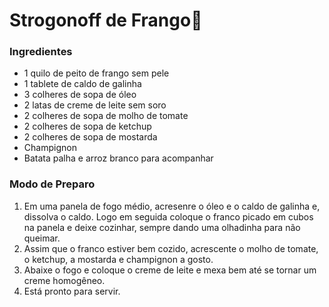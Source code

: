 # Strogonoff de Frango:chicken:


### Ingredientes

- 1 quilo de peito de frango sem pele
- 1 tablete de caldo de galinha
- 3 colheres de sopa de óleo
- 2 latas de creme de leite sem soro
- 2 colheres de sopa de molho de tomate
- 2 colheres de sopa de ketchup
- 2 colheres de sopa de mostarda
- Champignon 
- Batata palha e arroz branco para acompanhar

### Modo de Preparo

1. Em uma panela de fogo médio, acresenre o óleo e o caldo de galinha e, dissolva o caldo. Logo em
seguida coloque o franco picado em cubos na panela e deixe cozinhar, sempre dando uma olhadinha
para não queimar.
2. Assim que o franco estiver bem cozido, acrescente o molho de tomate, o ketchup, a mostarda e
champignon a gosto.
3. Abaixe o fogo e coloque o creme de leite e mexa bem até se tornar um creme homogêneo.
4. Está pronto para servir.
